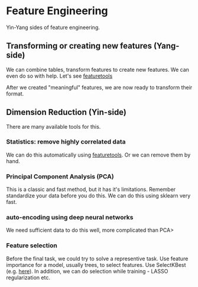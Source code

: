 # Feature Engineering
Yin-Yang sides of feature engineering.


## Transforming or creating new features (Yang-side)

We can combine tables, transform features to create new features.
We can even do so with help. Let's see [featuretools](https://www.featuretools.com/)

After we created "meaningful" features, we are now ready to transform their format.


## Dimension Reduction (Yin-side)

There are many available tools for this.

### Statistics: remove highly correlated data
We can do this automatically using [featuretools](https://www.featuretools.com/).
Or we can remove them by hand.

### Principal Component Analysis (PCA)
This is a classic and fast method, but it has it's limitations.
Remember standardize your data before you do this.
We can do this using sklearn very fast.

### auto-encoding using deep neural networks
We need sufficient data to do this well, more complicated than PCA>


### Feature selection
Before the final task, we could try to solve a representive task. Use feature importance for a model, usually trees, to select features. Use SelectKBest (e.g. [here](https://scikit-learn.org/stable/modules/generated/sklearn.feature_selection.SelectKBest.html)).
In addition, we can do selection while training - LASSO regularization etc.


